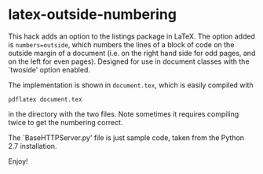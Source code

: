 # latex-outside-numbering

This hack adds an option to the listings package in LaTeX. The option added is `numbers=outside`, which numbers the lines of a block of code on the outside margin of a document (i.e. on the right hand side for odd pages, and on the left for even pages). Designed for use in document classes with the `twoside' option enabled. 

The implementation is shown in `document.tex`, which is easily compiled with
```
pdflatex document.tex
```
in the directory with the two files. Note sometimes it requires compiling twice to get the numbering correct.

The `BaseHTTPServer.py' file is just sample code, taken from the Python 2.7 installation.

Enjoy!

